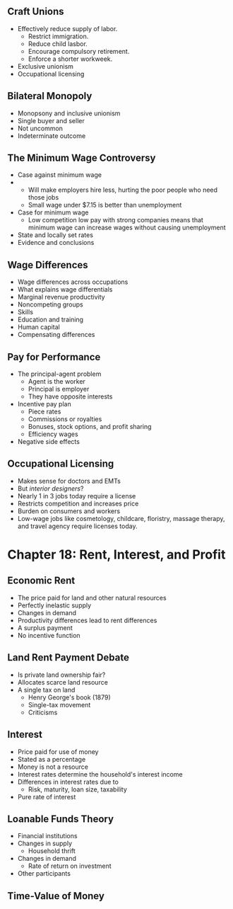 ## Craft Unions

- Effectively reduce supply of labor.
  - Restrict immigration.
  - Reduce child lasbor.
  - Encourage compulsory retirement.
  - Enforce a shorter workweek.
- Exclusive unionism
- Occupational licensing

## Bilateral Monopoly

- Monopsony and inclusive unionism
- Single buyer and seller
- Not uncommon
- Indeterminate outcome

## The Minimum Wage Controversy

- Case against minimum wage
- - Will make employers hire less, hurting the poor people who need those jobs
  - Small wage under $7.15 is better than unemployment
- Case for minimum wage
  - Low competition low pay with strong companies means that minimum wage can increase wages without causing unemployment
- State and locally set rates
- Evidence and conclusions

## Wage Differences

- Wage differences across occupations
- What explains wage differentials
- Marginal revenue productivity
- Noncompeting groups
- Skills
- Education and training
- Human capital
- Compensating differences

## Pay for Performance

- The principal-agent problem
  - Agent is the worker
  - Principal is employer
  - They have opposite interests
- Incentive pay plan
  - Piece rates
  - Commissions or royalties
  - Bonuses, stock options, and profit sharing
  - Efficiency wages
- Negative side effects

## Occupational Licensing

- Makes sense for doctors and EMTs
- But *interior designers*?
- Nearly 1 in 3 jobs today require a license
- Restricts competition and increases price
- Burden on consumers and workers
- Low-wage jobs like cosmetology, childcare, floristry, massage therapy, and travel agency require licenses today.

# Chapter 18: Rent, Interest, and Profit

## Economic Rent

- The price paid for land and other natural resources
- Perfectly inelastic supply
- Changes in demand
- Productivity differences lead to rent differences
- A surplus payment
- No incentive function

## Land Rent Payment Debate

- Is private land ownership fair?
- Allocates scarce land resource
- A single tax on land
  - Henry George's book (1879)
  - Single-tax movement
  - Criticisms

## Interest

- Price paid for use of money
- Stated as a percentage
- Money is not a resource
- Interest rates determine the household's interest income
- Differences in interest rates due to
  - Risk, maturity, loan size, taxability
- Pure rate of interest

## Loanable Funds Theory

- Financial institutions
- Changes in supply
  - Household thrift
- Changes in demand
  - Rate of return on investment
- Other participants

## Time-Value of Money

